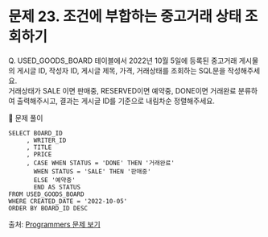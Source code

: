 # 문제 23. 조건에 부합하는 중고거래 상태 조회하기

Q. USED_GOODS_BOARD 테이블에서 2022년 10월 5일에 등록된 중고거래 게시물의 게시글 ID, 작성자 ID, 게시글 제목, 가격, 거래상태를 조회하는 SQL문을 작성해주세요. <br>
거래상태가 SALE 이면 판매중, RESERVED이면 예약중, DONE이면 거래완료 분류하여 출력해주시고, 결과는 게시글 ID를 기준으로 내림차순 정렬해주세요.

🔑 문제 풀이
```mysql
SELECT BOARD_ID
     , WRITER_ID
     , TITLE
     , PRICE
     , CASE WHEN STATUS = 'DONE' THEN '거래완료'
       WHEN STATUS = 'SALE' THEN '판매중'
       ELSE '예약중'
       END AS STATUS
FROM USED_GOODS_BOARD
WHERE CREATED_DATE = '2022-10-05'
ORDER BY BOARD_ID DESC
```
  
출처: [Programmers 문제 보기](https://school.programmers.co.kr/learn/courses/30/lessons/164672)
